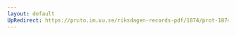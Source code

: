 ```yaml
---
layout: default
UpRedirect: https://pruto.im.uu.se/riksdagen-records-pdf/1874/prot-1874--fk--321.pdf
---
```

